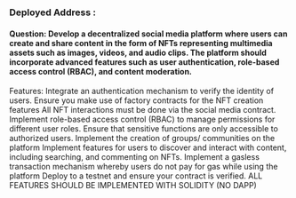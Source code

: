 ### Deployed Address : 

#### Question: Develop a decentralized social media platform where users can create and share content in the form of NFTs representing multimedia assets such as images, videos, and audio clips. The platform should incorporate advanced features such as user authentication, role-based access control (RBAC), and content moderation.

Features:
Integrate an authentication mechanism to verify the identity of users.
Ensure you make use of factory contracts for the NFT creation features
All NFT interactions must be done via the social media contract.
Implement role-based access control (RBAC) to manage permissions for different user roles.
Ensure that sensitive functions are only accessible to authorized users.
Implement the creation of groups/ communities on the platform
Implement features for users to discover and interact with content, including searching, and commenting on NFTs.
Implement a gasless transaction mechanism whereby users do not pay for gas while using the platform
Deploy to a testnet and ensure your contract is verified.
ALL FEATURES SHOULD BE IMPLEMENTED WITH SOLIDITY (NO DAPP)


